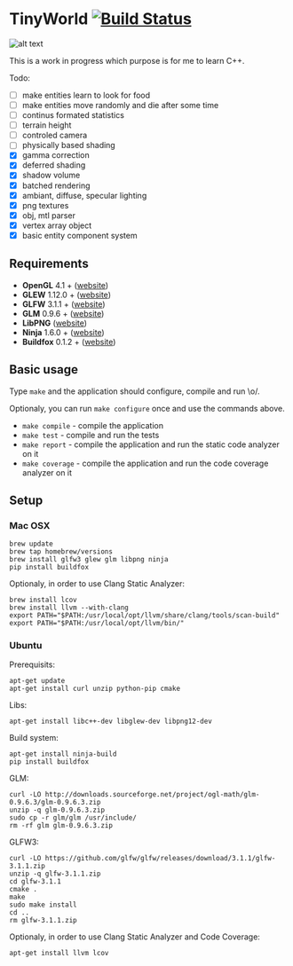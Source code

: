 # TinyWorld [![Build Status](https://travis-ci.org/xpac27/TinyWorld.svg?branch=master)](https://travis-ci.org/xpac27/TinyWorld)

![alt text](https://github.com/xpac27/TinyWorld/raw/master/screenshots/Screen-Shot-2015-11-17-at-22.39.20.png)

This is a work in progress which purpose is for me to learn C++.

Todo:
- [ ] make entities learn to look for food
- [ ] make entities move randomly and die after some time
- [ ] continus formated statistics
- [ ] terrain height
- [ ] controled camera
- [ ] physically based shading
- [x] gamma correction
- [x] deferred shading
- [x] shadow volume
- [x] batched rendering
- [x] ambiant, diffuse, specular lighting
- [x] png textures
- [x] obj, mtl parser
- [x] vertex array object
- [x] basic entity component system

## Requirements

* **OpenGL** 4.1 + ([website](https://www.opengl.org/))
* **GLEW** 1.12.0 + ([website](http://glew.sourceforge.net/))
* **GLFW** 3.1.1 + ([website](glfw.org/index.html))
* **GLM** 0.9.6 + ([website](glm.g-truc.net))
* **LibPNG** ([website](http://www.libpng.org/pub/png/libpng.html))
* **Ninja** 1.6.0 + ([website](https://martine.github.io/ninja/))
* **Buildfox** 0.1.2 + ([website](https://github.com/beardsvibe/buildfox))

## Basic usage

Type `make` and the application should configure, compile and run \o/.

Optionaly, you can run `make configure` once and use the commands above.

- `make compile` - compile the application
- `make test` - compile and run the tests
- `make report` - compile the application and run the static code analyzer on it
- `make coverage` - compile the application and run the code coverage analyzer on it

## Setup

### Mac OSX

	brew update
	brew tap homebrew/versions
	brew install glfw3 glew glm libpng ninja
	pip install buildfox

Optionaly, in order to use Clang Static Analyzer:

	brew install lcov
	brew install llvm --with-clang
	export PATH="$PATH:/usr/local/opt/llvm/share/clang/tools/scan-build"
	export PATH="$PATH:/usr/local/opt/llvm/bin/"

### Ubuntu

Prerequisits:

    apt-get update
    apt-get install curl unzip python-pip cmake

Libs:

    apt-get install libc++-dev libglew-dev libpng12-dev

Build system:

    apt-get install ninja-build
    pip install buildfox

GLM:

    curl -LO http://downloads.sourceforge.net/project/ogl-math/glm-0.9.6.3/glm-0.9.6.3.zip
    unzip -q glm-0.9.6.3.zip
    sudo cp -r glm/glm /usr/include/
    rm -rf glm glm-0.9.6.3.zip

GLFW3:

    curl -LO https://github.com/glfw/glfw/releases/download/3.1.1/glfw-3.1.1.zip
    unzip -q glfw-3.1.1.zip
    cd glfw-3.1.1
    cmake .
    make
    sudo make install
    cd ..
    rm glfw-3.1.1.zip

Optionaly, in order to use Clang Static Analyzer and Code Coverage:

    apt-get install llvm lcov
